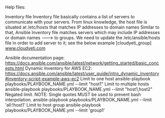 Help files: 

Inventory file
Inventory file basically contains a list of servers to communicate with your servers.
From linux knowledge, the host file is situated at /etc/hosts that matches IP addresses to domain names
Similar to that, Ansible Inventory file matches servers which may include IP addresses or domain names ---> to groups.
We need to update the /etc/ansible/hosts file in order to add server to it; see the below example
        [cloudyeti_group]
        www.cloudyeti.com
        
Ansible documentation page: https://docs.ansible.com/ansible/latest/network/getting_started/basic_concepts.html
Dynamic Inventory for AWS EC2: https://docs.ansible.com/ansible/latest/user_guide/intro_dynamic_inventory#inventory-script-example-aws-ec2
Limit to one host
ansible-playbook playbooks/PLAYBOOK_NAME.yml --limit "host1"
Limit to multiple hosts
ansible-playbook playbooks/PLAYBOOK_NAME.yml --limit "host1,host2"
Negated limit. NOTE: Single quotes MUST be used to prevent bash interpolation.
ansible-playbook playbooks/PLAYBOOK_NAME.yml --limit 'all:!host1'
Limit to host group
ansible-playbook playbooks/PLAYBOOK_NAME.yml --limit 'group1'

